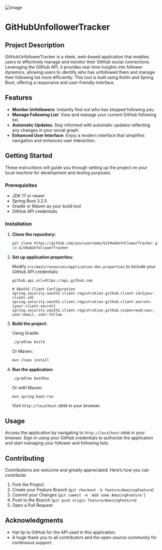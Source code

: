 ![image](https://github.com/krkarma777/GitHubUnfollowerTracker/assets/149022496/845cd7ae-d5f2-4d74-9f3d-802e38e33cc2)




# GitHubUnfollowerTracker

## Project Description

GitHubUnfollowerTracker is a sleek, web-based application that enables users to effectively manage and monitor their GitHub social connections. Leveraging the GitHub API, it provides real-time insights into follower dynamics, allowing users to identify who has unfollowed them and manage their following list more efficiently. This tool is built using Kotlin and Spring Boot, offering a responsive and user-friendly interface.

## Features

- **Monitor Unfollowers**: Instantly find out who has stopped following you.
- **Manage Following List**: View and manage your current GitHub following list.
- **Automatic Updates**: Stay informed with automatic updates reflecting any changes in your social graph.
- **Enhanced User Interface**: Enjoy a modern interface that simplifies navigation and enhances user interaction.

## Getting Started

These instructions will guide you through setting up the project on your local machine for development and testing purposes.

### Prerequisites

- JDK 17 or newer
- Spring Boot 3.2.5
- Gradle or Maven as your build tool
- GitHub API credentials

### Installation

1. **Clone the repository:**

   ```bash
   git clone https://github.com/yourusername/GitHubUnfollowerTracker.git
   cd GitHubUnfollowerTracker
   ```

2. **Set up application properties:**

   Modify `src/main/resources/application-dev.properties` to include your GitHub API credentials:

   ```properties
   github.api.url=https://api.github.com
   
   # OAuth2 Client Configuration
   spring.security.oauth2.client.registration.github.client-id={your-client-id}
   spring.security.oauth2.client.registration.github.client-secret={your-client-secret}
   spring.security.oauth2.client.registration.github.scope=read:user, user:email, user:follow
   ```

3. **Build the project:**

   Using Gradle:

   ```bash
   ./gradlew build
   ```

   Or Maven:

   ```bash
   mvn clean install
   ```

4. **Run the application:**

   ```bash
   ./gradlew bootRun
   ```

   Or with Maven:

   ```bash
   mvn spring-boot:run
   ```

   Visit `http://localhost:8090` in your browser.

## Usage

Access the application by navigating to `http://localhost:8090` in your browser. Sign in using your GitHub credentials to authorize the application and start managing your follower and following lists.

## Contributing

Contributions are welcome and greatly appreciated. Here’s how you can contribute:

1. Fork the Project
2. Create your Feature Branch (`git checkout -b feature/AmazingFeature`)
3. Commit your Changes (`git commit -m 'Add some AmazingFeature'`)
4. Push to the Branch (`git push origin feature/AmazingFeature`)
5. Open a Pull Request

## Acknowledgments

- Hat tip to GitHub for the API used in this application.
- A huge thank you to all contributors and the open-source community for continuous support.
